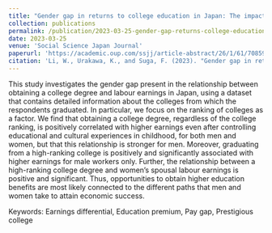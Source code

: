 ```yaml
---
title: "Gender gap in returns to college education in Japan: The impact of attending a highly-ranked college"
collection: publications
permalink: /publication/2023-03-25-gender-gap-returns-college-education-japan
date: 2023-03-25
venue: 'Social Science Japan Journal'
paperurl: 'https://academic.oup.com/ssjj/article-abstract/26/1/61/7085995?redirectedFrom=PDF'
citation: 'Li, W., Urakawa, K., and Suga, F. (2023). "Gender gap in returns to college education in Japan: The impact of attending a highly-ranked college." <i>Social Science Japan Journal</i>, 26(1), 61-76.'
---
```


This study investigates the gender gap present in the relationship between obtaining a college degree and labour earnings in Japan, using a dataset that contains detailed information about the colleges from which the respondents graduated. In particular, we focus on the ranking of colleges as a factor. We find that obtaining a college degree, regardless of the college ranking, is positively correlated with higher earnings even after controlling educational and cultural experiences in childhood, for both men and women, but that this relationship is stronger for men. Moreover, graduating from a high-ranking college is positively and significantly associated with higher earnings for male workers only. Further, the relationship between a high-ranking college degree and women’s spousal labour earnings is positive and significant. Thus, opportunities to obtain higher education benefits are most likely connected to the different paths that men and women take to attain economic success.

Keywords: Earnings differential, Education premium, Pay gap, Prestigious college

